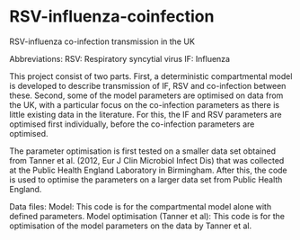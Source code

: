 # RSV-influenza-coinfection
RSV-influenza co-infection transmission in the UK

Abbreviations:
RSV: Respiratory syncytial virus
IF: Influenza

This project consist of two parts. 
First, a deterministic compartmental model is developed to describe transmission of IF, RSV and co-infection between these.
Second, some of the model parameters are optimised on data from the UK, with a particular focus on the co-infection parameters as there is little existing data in the literature. For this, the IF and RSV parameters are optimised first individually, before the co-infection parameters are optimised.

The parameter optimisation is first tested on a smaller data set obtained from Tanner et al. (2012, Eur J Clin Microbiol Infect Dis) that was collected at the Public Health England Laboratory in Birmingham. After this, the code is used to optimise the parameters on a larger data set from Public Health England.

Data files:
Model: This code is for the compartmental model alone with defined parameters.
Model optimisation (Tanner et al): This code is for the optimisation of the model parameters on the data by Tanner et al.
